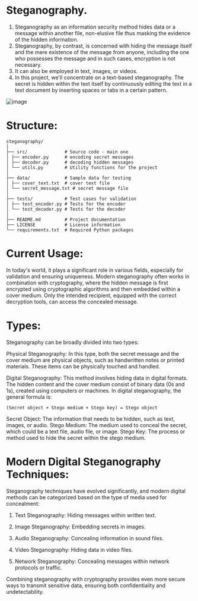 # Steganography.
1) Steganography as an information security method hides data or a message within another file, non-elusive file thus masking the evidence of the hidden information. 
2) Steganography, by contrast, is concerned with hiding the message itself and the mere existence of the message from anyone, including the one who possesses the message and in such cases, encryption is not necessary. 
3) It can also be employed in text, images, or videos.
4) In this project, we'll concentrate on a text-based steganography. The secret is hidden within the text itself by continuously editing the text in a text document by inserting spaces or tabs in a certain pattern.

 ![image](https://github.com/user-attachments/assets/948d9fb8-cb39-4173-b365-cb878d9f0b9b)

# Structure: 
```
steganography/
│
├── src/              # Source code - main one
│ ├── encoder.py      # encoding secret messages
│ ├── decoder.py      # decoding hidden messages
│ └── utils.py        # Utility functions for the project
│
├── data/             # Sample data for testing
│ ├── cover_text.txt  # cover text file
│ └── secret_message.txt # secret message file
│
├── tests/            # Test cases for validation
│ ├── test_encoder.py # Tests for the encoder
│ └── test_decoder.py # Tests for the decoder
│
├── README.md         # Project documentation
├── LICENSE           # License information
└── requirements.txt  # Required Python packages
```

# Current Usage:
In today's world, it plays a significant role in various fields, especially for validation and ensuring uniqueness. Modern steganography often works in combination with cryptography, where the hidden message is first encrypted using cryptographic algorithms and then embedded within a cover medium. Only the intended recipient, equipped with the correct decryption tools, can access the concealed message.

# Types:
Steganography can be broadly divided into two types:

Physical Steganography: In this type, both the secret message and the cover medium are physical objects, such as handwritten notes or printed materials. These items can be physically touched and handled.

Digital Steganography: This method involves hiding data in digital formats. The hidden content and the cover medium consist of binary data (0s and 1s), created using computers or machines. In digital steganography, the general formula is:

`(Secret object + Stego medium + Stego key) = Stego object`

Secret Object: The information that needs to be hidden, such as text, images, or audio.
Stego Medium: The medium used to conceal the secret, which could be a text file, audio file, or image.
Stego Key: The process or method used to hide the secret within the stego medium.

# Modern Digital Steganography Techniques:
Steganography techniques have evolved significantly, and modern digital methods can be categorized based on the type of media used for concealment:

1) Text Steganography: Hiding messages within written text.

2) Image Steganography: Embedding secrets in images.

3) Audio Steganography: Concealing information in sound files.

4) Video Steganography: Hiding data in video files.

5) Network Steganography: Concealing messages within network protocols or traffic.

Combining steganography with cryptography provides even more secure ways to transmit sensitive data, ensuring both confidentiality and undetectability.
